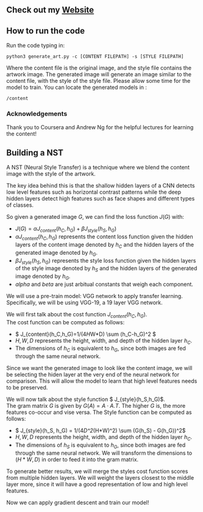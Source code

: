 ## Check out my [Website]("https://www.aidenwchang.com/)


## How to run the code

Run the code typing in:
```
python3 generate_art.py -c [CONTENT FILEPATH] -s [STYLE FILEPATH]
```

Where the content file is the original image, and the style file contains the artwork image. The generated image will generate an image similar to the content file, with the style of the style file. Please allow some time for the model to train. You can locate the generated models in :
```
/content
```

### Acknowledgements
Thank you to Coursera and Andrew Ng for the helpful lectures for learning the content!


## Building a NST

A NST (Neural Style Transfer) is a technique where we blend the content image with the style of the artwork. 

The key idea behind this is that the shallow hidden layers of a CNN detects low level features such as horizontal contrast patterns while the deep hidden layers detect high features such as face shapes and different types of classes. 

So given a generated image $G$, we can find the loss function $J(G)$ with: <br>
- $J(G) = \alpha J_{content}(h_C,h_G) + \beta J_{style}(h_S,h_G)$
- $\alpha J_{content}(h_C,h_G)$ represents the content loss function given the hidden layers of the content image denoted by $h_C$ and the hidden layers of the generated image denoted by $h_G$. 
- $\beta J_{style}(h_S,h_G)$ represents the style loss function given the hidden layers of the style image denoted by $h_S$ and the hidden layers of the generated image denoted by $h_G$. 
- $alpha$ and $beta$ are just arbitual constants that weigh each component. 

We will use a pre-train model: VGG network to apply transfer learning. Specifically, we will be using VGG-19, a 19 layer VGG network. 

We will first talk about the cost function $J_{content}(h_C,h_G)$. <br>
The cost function can be computed as follows:<br>
- $ J_{content}(h_C,h_G)=1/(4*H*W*D) \sum (h_C-h_G)^2 $
- $H, W, D$ represents the height, width, and depth of the hidden layer $h_C$. 
- The dimensions of $h_C$ is equivalent to $h_G$, since both images are fed through the same neural network.


Since we want the generated image to look like the content image, we will be selecting the hiden layer at the very end of the neural network for comparison. This will allow the model to learn that high level features needs to be preserved. 


We will now talk about the style function $ J_{style}(h_S,h_G)$. <br>
The gram matrix $G$ is given by $G(A) = A \cdot A.T$. The higher $G$ is, the more features co-occur and vise versa.
The Style function can be computed as follows:<br>
- $ J_{style}(h_S, h_G) = 1/(4*D^2*(H*W)^2) \sum (G(h_S) - G(h_G))^2$
- $H, W, D$ represents the height, width, and depth of the hidden layer $h_C$.
- The dimensions of $h_S$ is equivalent to $h_G$, since both images are fed through the same neural network. We will transform the dimensions to $(H * W, D)$ in order to feed it into the gram matrix.

To generate better results, we will merge the styles cost function scores from multiple hidden layers. We will weight the layers closest to the middle layer more, since it will have a good representation of low and high level features. 

Now we can apply gradient descent and train our model!







